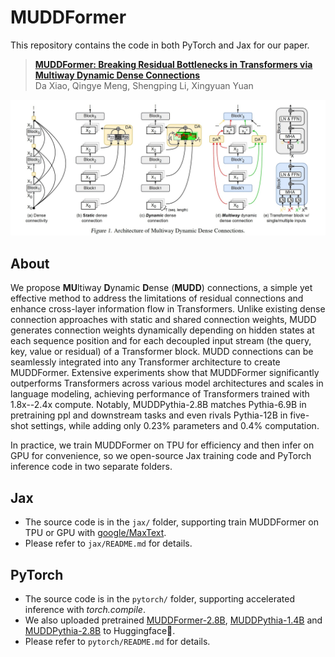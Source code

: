 # MUDDFormer

This repository contains the code in both PyTorch and Jax for our paper.

> [**MUDDFormer: Breaking Residual Bottlenecks in Transformers via Multiway Dynamic Dense Connections**](https://arxiv.org/abs/2502.12170)\
> Da Xiao, Qingye Meng, Shengping Li, Xingyuan Yuan

![MUDDFormer](assets/MUDDFormer_arch.jpg "MUDDFormer")

## About

We propose <strong>MU</strong>ltiway <strong>D</strong>ynamic <strong>D</strong>ense (<strong>MUDD</strong>) connections, a simple yet effective method to address the limitations of residual connections and enhance cross-layer information flow in Transformers. Unlike existing dense connection approaches with static and shared connection weights, MUDD generates connection weights dynamically depending on hidden states at each sequence position and for each decoupled input stream (the query, key, value or residual) of a Transformer block. MUDD connections can be seamlessly integrated into any Transformer architecture to create MUDDFormer. Extensive experiments show that MUDDFormer significantly outperforms Transformers across various model architectures and scales in language modeling, achieving performance of Transformers trained with 1.8x--2.4x compute. Notably, MUDDPythia-2.8B matches Pythia-6.9B in pretraining ppl and downstream tasks and even rivals Pythia-12B in five-shot settings, while adding only 0.23% parameters and 0.4% computation.

In practice, we train MUDDFormer on TPU for efficiency and then infer on GPU for convenience, so we open-source Jax training code and PyTorch inference code in two separate folders. 

## Jax 

- The source code is in the `jax/` folder, supporting train MUDDFormer on TPU or GPU with [google/MaxText](https://github.com/google/maxtext).
- Please refer to `jax/README.md` for details.

## PyTorch

- The source code is in the `pytorch/` folder, supporting accelerated inference with *torch.compile*.
- We also uploaded pretrained [MUDDFormer-2.8B](https://huggingface.co/Caiyun-AI/MUDDFormer-2.8B), [MUDDPythia-1.4B](https://huggingface.co/Caiyun-AI/MUDDPythia-1.4B) and [MUDDPythia-2.8B](https://huggingface.co/Caiyun-AI/MUDDPythia-2.8B) to Huggingface🤗. 
- Please refer to `pytorch/README.md` for details.

